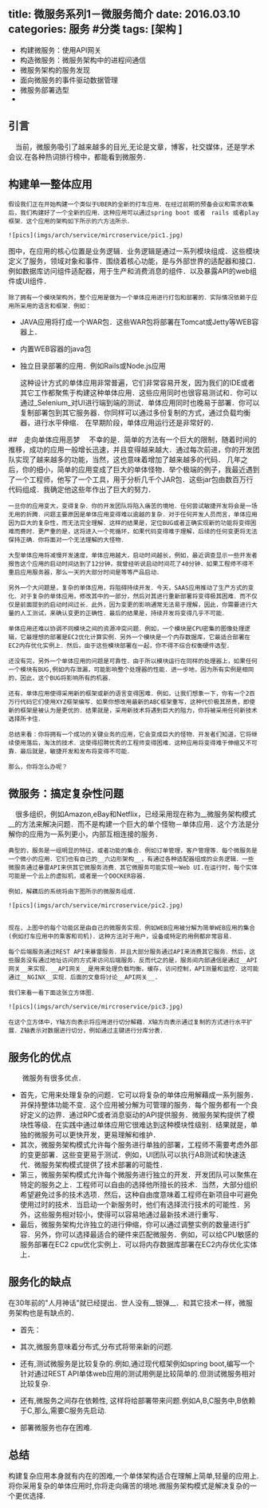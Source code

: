 title: 微服务系列1－微服务简介
date: 2016.03.10
categories: 服务 #分类
tags: [架构 ]
---

* 构建微服务：使用API网关
* 构造微服务：微服务架构中的进程间通信
* 微服务架构的服务发现
* 面向微服务的事件驱动数据管理
* 微服务部署选型
* 
## 引言
　当前，微服务吸引了越来越多的目光,无论是文章，博客，社交媒体，还是学术会议.在各种热词排行榜中，都能看到微服务．


## 构建单一整体应用
	假设我们正在开始构建一个类似于UBER的全新的打车应用．在经过前期的预备会议和需求收集后，我们构建好了一个全新的应用．这种应用可以通过spring boot 或者　rails 或者play框架．这个应用的架构如下所示的六方法所示．

	![pics](imgs/arch/service/mircroservice/pic1.jpg)

图中，在应用的核心位置是业务逻辑．业务逻辑是通过一系列模块组成．这些模块定义了服务，领域对象和事件．围绕着核心功能，是与外部世界的适配器和接口．例如数据库访问组件适配器，用于生产和消费消息的组件．以及暴露API的web组件或UI组件．

	除了拥有一个模块架构外，整个应用是做为一个单体应用进行打包和部署的．实际情况依赖于应用所采用的语言和框架．例如：
* JAVA应用将打成一个WAR包．这些WAR包将部署在Tomcat或Jetty等WEB容器上．
* 内置WEB容器的java包
* 独立目录部署的应用．例如Rails或Node.js应用

	这种设计方式的单体应用非常普遍，它们非常容易开发，因为我们的IDE或者其它工作都聚焦于构建这种单体应用．这些应用同时也很容易测试和．你可以通过_Selenium_对UI进行端到端的测试．单体应用同时也晚易于部署．你可以复制部署包到其它服务器．你同样可以通过多份复制的方式，通过负载均衡器，进行水平伸缩．
	在早期阶段，单体应用运行还是非常好的．

##　走向单体应用恶梦
　不幸的是．简单的方法有一个巨大的限制，随着时间的推移，成功的应用一般增长迅速，并且变得越来越大．通过每次前进，你的开发团队实现了越来越多的功能，当然，这也意味着增加了越来越多的代码．
	几年之后，你的细小，简单的应用变成了巨大的单体怪物．举个极端的例子，我最近遇到了一个工程师，他写了一个工具，用于分析几千个JAR包．这些jar包由数百万行代码组成．我确定他这些年作出了巨大的努力．

	一旦你的应用变大，变得复杂．你的开发团队将陷入痛苦的境地．任何尝试敏捷开发将会是一场无用的折腾．问题主要原因是单体应用变得难以逾越的复杂．对于任何开发人员而言，单体应用因为巨大的复杂性，而无法完全理解．这样的结果是，定位BUG或者正确实现新的功能将变得困难而费时．更严重的是，这将进入一个死循环，如果代码变得难于理解，后续的任何变更将无法保持正确．你将面对一个无法理解的大怪物．

	大型单体应用将减慢开发速度，单体应用越大，启动时间越长，例如，最近调查显示一些开发者报告这个应用的启动时间达到了12分钟，我曾经听说启动时间花了40分钟．如果工程师不得不重启应用服务器，那么一天的大部分时间是等等产品启动．

	另外一个大问题是，复杂的单体应用，将阻碍持续开发．今天，SAAS应用推动了生产方式的变化．对于复杂的单体应用，修改其中的一部分，然后对其进行重新部署将变得极其困难．而不仅仅是前面提到的启动时间过长．此外，因为变更的影响通常无法易于理解，因此，你需要进行大量的人工测试，来确认变更的正确性．最后的结果是，持续开发将变得几乎不可能．

	单体应用还难以协调不同模块之间的资源冲突问题．例如，一个模块是CPU密集的图像处理逻辑，它最理想的部署是EC2优化计算实例．另外一个模块是一个内存数据库，它最适合部署在EC2内存优化实例上．然后，由于这些模块部署在一起，你不得不综合权衡硬件选型．

	还没有完，另外一个单体应用的问题是可靠性．由于所以模块运行在同样的处理器上，如果任何一个模块有BUG,例如内存泄漏，可能影响整个处理器的性能．进一步地，因为所有实例是相同的，因此，这个BUG将影响所有的机器．

	还有，单体应用使得采用新的框架或新的语言变得困难．例如，让我们想象一下，你有一个2百万行代码它们使用XYZ框架编写．如果你想改用最新的ABC框架重写，这种代价极其昂贵，即使新的框架是被认为是更优的．结果就是，采用新技术将遇到巨大的阻力，你将被采用任何新技术选择所卡住．

	总结来看：你将拥有一个成功的关键业务的应用，它会变成巨大的怪物．开发者们知道，它将继续使用落后，淘汰的技术．这使得招聘优秀的工程师变得困难．这种应用将变得难于伸缩又不可靠．最后就是，敏捷开发和发布将变得不可能．

	那么，你将怎么办呢？

## 微服务：搞定复杂性问题
　很多组织，例如Amazon,eBay和Netflix，已经采用现在称为__微服务架构模式__的方法来解决问题．而不是构建一个巨大的单个怪物－单体应用．这个方法是分解你的应用为一系列更小，内部互相连接的服务．

	典型的，服务是一组明显的特征，或者功能的集合．例如订单管理，客户管理等．每个微服务是一个微小的应用．它们也有自己的__六边形架构__，有通过各种适配器组成的业务逻辑．一些微服务通过暴雷API来供其它微服务消费．其它微服务可能实现一Web UI.在运行时，每个实体可能是一个云上的虚拟机，或者是一个DOCKER容器．

	例如，解藕后的系统将由下图所示的微服务组成．

	![pics](imgs/arch/service/mircroservice/pic2.jpg)


	现在，上图中的每个功能区是由自己的微服务实现．例如WEB应用被分解为简单WEB应用的集合(例如打车应用中的乘客和司机)．这种方法对于用户，设备或特定的用例都非常容易．

	每个后端服务通过REST API来暴雷服务．并且大部分服务通过API来消费其它服务．然后，这些服务没有通过地址访问的方式来访问后端服务．反而代之的是，服务间内部通信是通过__API网关__来实现．__API网关__是用来处理负载均衡，缓存，访问控制，API测量和监控．这可能通过__NGINX__实现．后面的文章将讨论__API网关__.

	我们来看一看下面这张立方体图．

	![pics](imgs/arch/service/mircroservice/pic3.jpg)

	在这个立方体中，Y轴方向表示将应用进行切分解藉．X轴方向表示通过复制的方式进行水平扩展．Z轴表示对数据进行切分，例如通过主键进行分库分表．

## 服务化的优点
　　微服务有很多优点．
* 首先，它用来处理复杂的问题．它可以将复杂的单体应用解藉成一系列服务．并保持整体功能不变．这个应用被分解为可管理的服务．每个服务都有一个良好定义的边界．通过RPC或者消息驱动的API提供服务．微服务架构提供了模块性等级．在实践中通过单体应用它很难达到这种模块性级别．结果就是，单独的微服务可以更快开发，更易理解和维护．
* 其次，微服务架构模式允许每个服务进行单独的部署，工程师不需要考虑外部的变更部署．这些变更易于测试．例如，UI团队可以执行AB测试和快速迭代．微服务架构模式提供了技术部署的可能性．
* 第三，微服务架构模式允许每个微服务进行独立的开发．开发团队可以聚焦在特定的服务之上．工程师可以自由的选择他所擅长的技术．当然，大部分组织希望避免过多的技术选项．然后，这种自由度意味着工程师在新项目中可避免使用过时的技术．当启动一个新服务时，他们有选择流行技术的可能性．另外，这些服务相对较小，使得可以容易地通过最新技术进行重写．
* 最后，微服务架构允许独立的进行伸缩，你可以通过调整实例的数量进行扩容．另外，你可以选择最适合的硬件来匹配微服务．例如，可以给CPU敏感的服务部署在EC2 cpu优化实例上．可以将内存数据库部署在EC2内存优化实体上．

## 服务化的缺点
在30年前的"人月神话"就已经提出．世人没有__银弹__．和其它技术一样，微服务架构也是有缺点的．
* 首先：

* 其次,微服务意味着分布式,分布式将带来新的问题.

* 还有,测试微服务是比较复杂的.例如,通过现代框架例如spring boot,编写一个针对通过REST API单体web应用的测试用例是比较简单的.但测试微服务相对比较复杂.

* 还有,微服务之间存在依赖性, 这样将给部署带来问题.例如A,B,C服务中,B依赖于C,那么,需要C服务先启动.
* 部署微服务也存在困难.

## 总结
 构建复杂应用本身就有内在的困难,一个单体架构适合在理解上简单,轻量的应用上.将你采用复杂的单体应用时,你将走向痛苦的境地.微服务架构模式是解决复杂的一个更优选择.
 